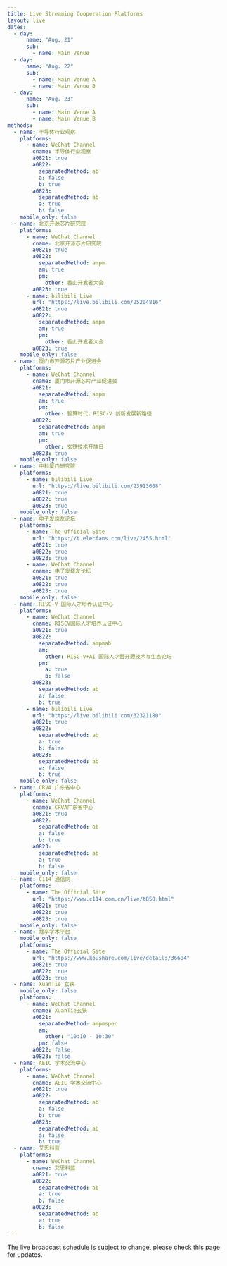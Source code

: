 ```yaml
---
title: Live Streaming Cooperation Platforms
layout: live
dates:
  - day:
      name: "Aug. 21"
      sub:
        - name: Main Venue
  - day:
      name: "Aug. 22"
      sub:
        - name: Main Venue A
        - name: Main Venue B
  - day:
      name: "Aug. 23"
      sub:
        - name: Main Venue A
        - name: Main Venue B
methods:
  - name: 半导体行业观察
    platforms:
      - name: WeChat Channel
        cname: 半导体行业观察
        a0821: true
        a0822:
          separatedMethod: ab
          a: false
          b: true
        a0823:
          separatedMethod: ab
          a: true
          b: false
    mobile_only: false
  - name: 北京开源芯片研究院
    platforms:
      - name: WeChat Channel
        cname: 北京开源芯片研究院
        a0821: true
        a0822:
          separatedMethod: ampm
          am: true
          pm:
            other: 香山开发者大会
        a0823: true
      - name: bilibili Live
        url: "https://live.bilibili.com/25204816"
        a0821: true
        a0822:
          separatedMethod: ampm
          am: true
          pm:
            other: 香山开发者大会
        a0823: true
    mobile_only: false
  - name: 厦门市开源芯片产业促进会
    platforms:
      - name: WeChat Channel
        cname: 厦门市开源芯片产业促进会
        a0821:
          separatedMethod: ampm
          am: true
          pm:
            other: 智算时代，RISC-V 创新发展新路径
        a0822:
          separatedMethod: ampm
          am: true
          pm:
            other: 玄铁技术开放日
        a0823: true
    mobile_only: false
  - name: 中科厦门研究院
    platforms:
      - name: bilibili Live
        url: "https://live.bilibili.com/23913668"
        a0821: true
        a0822: true
        a0823: true
    mobile_only: false
  - name: 电子发烧友论坛
    platforms:
      - name: The Official Site
        url: "https://t.elecfans.com/live/2455.html"
        a0821: true
        a0822: true
        a0823: true
      - name: WeChat Channel
        cname: 电子发烧友论坛
        a0821: true
        a0822: true
        a0823: true
    mobile_only: false
  - name: RISC-V 国际人才培养认证中心
    platforms:
      - name: WeChat Channel
        cname: RISCV国际人才培养认证中心
        a0821: true
        a0822:
          separatedMethod: ampmab
          am:
            other: RISC-V+AI 国际人才暨开源技术与生态论坛
          pm:
            a: true
            b: false
        a0823:
          separatedMethod: ab
          a: false
          b: true
      - name: bilibili Live
        url: "https://live.bilibili.com/32321180"
        a0821: true
        a0822:
          separatedMethod: ab
          a: true
          b: false
        a0823:
          separatedMethod: ab
          a: false
          b: true
    mobile_only: false
  - name: CRVA 广东省中心
    platforms:
      - name: WeChat Channel
        cname: CRVA广东省中心
        a0821: true
        a0822:
          separatedMethod: ab
          a: false
          b: true
        a0823:
          separatedMethod: ab
          a: true
          b: false
    mobile_only: false
  - name: C114 通信网
    platforms:
      - name: The Official Site
        url: "https://www.c114.com.cn/live/t850.html"
        a0821: true
        a0822: true
        a0823: true
    mobile_only: false
  - name: 蔻享学术平台
    mobile_only: false
    platforms:
      - name: The Official Site
        url: "https://www.koushare.com/live/details/36684"
        a0821: true
        a0822: true
        a0823: true
  - name: XuanTie 玄铁
    mobile_only: false
    platforms:
      - name: WeChat Channel
        cname: XuanTie玄铁
        a0821:
          separatedMethod: ampmspec
          am:
            other: "10:10 - 10:30"
          pm: false
        a0822: false
        a0823: false
  - name: AEIC 学术交流中心
    platforms:
      - name: WeChat Channel
        cname: AEIC 学术交流中心
        a0821: true
        a0822:
          separatedMethod: ab
          a: false
          b: true
        a0823:
          separatedMethod: ab
          a: false
          b: true
  - name: 艾思科蓝
    platforms:
      - name: WeChat Channel
        cname: 艾思科蓝
        a0821: true
        a0822:
          separatedMethod: ab
          a: true
          b: false
        a0823:
          separatedMethod: ab
          a: true
          b: false
---
```


The live broadcast schedule is subject to change, please check this page for updates.
